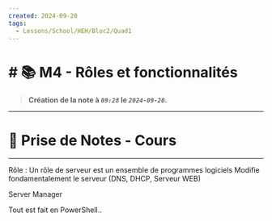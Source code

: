 ```yaml
---
created: 2024-09-20
tags:
  - Lessons/School/HEH/Bloc2/Quad1
---
```


# # 📚  M4 - Rôles et fonctionnalités
> **Création de la note à *`09:28`* le *`2024-09-20`.***
---

# 📝 Prise de Notes - Cours

---
Rôle : 
	Un rôle de serveur est un ensemble de programmes logiciels
	Modifie fondamentalement le serveur (DNS, DHCP, Serveur WEB)

Server Manager

Tout est fait en PowerShell..
 